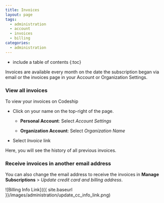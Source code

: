 ```yaml
---
title: Invoices
layout: page
tags:
  - administration
  - account
  - invoices
  - billing
categories:
  - administration
---
```


* include a table of contents
{:toc}

Invoices are available every month on the date the subscription began via email or the invoices page in your Account or Organization Settings. 

### View all invoices
To view your invoices on Codeship

- Click on your name on the top-right of the page.

    - **Personal Account**: Select _Account Settings_

    - **Organization Account**: Select _Organization Name_

- Select _Invoice_ link 

Here, you will see the history of all previous invoices.

### Receive invoices in another email address
You can also change the email address to receive the invoices in **Manage Subscriptions** > _Update credit card and billing address_.  

![Billing Info Link]({{ site.baseurl }}/images/administration/update_cc_info_link.png)
